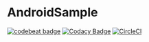 # AndroidSample

[![codebeat badge](https://codebeat.co/badges/80e261b3-e37d-45e0-95ca-de08fc639242)](https://codebeat.co/projects/github-com-ermolnik-androidsample-develop)
[![Codacy Badge](https://api.codacy.com/project/badge/Grade/823e033991a24e7bbabc4d67be90b6fa)](https://www.codacy.com/manual/ermolnik/AndroidSample?utm_source=github.com&amp;utm_medium=referral&amp;utm_content=ermolnik/AndroidSample&amp;utm_campaign=Badge_Grade)
[![CircleCI](https://circleci.com/gh/ermolnik/AndroidSample.svg?style=svg)](https://circleci.com/gh/ermolnik/AndroidSample)
